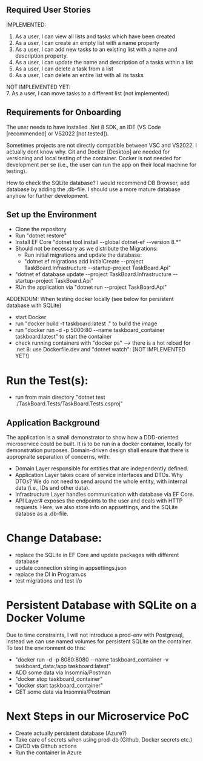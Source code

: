 ## Required User Stories
IMPLEMENTED:
1. As a user, I can view all lists and tasks which have been created
2. As a user, I can create an empty list with a name property
3. As a user, I can add new tasks to an existing list with a name and description
   property.
4. As a user, I can update the name and description of a tasks within a list
5. As a user, I can delete a task from a list
6. As a user, I can delete an entire list with all its tasks

NOT IMPLEMENTED YET: <br>
7. As a user, I can move tasks to a different list (not implemented)

## Requirements for Onboarding

The user needs to have installed .Net 8 SDK, an IDE (VS Code [recommended]
or VS2022 [not tested]).

Sometimes projects are not directly compatible between VSC and VS2022. I actually dont know why.
Git and Docker [Desktop] are needed for versioning and local testing of the container.
Docker is not needed for development per se (i.e., the user can run the app on their local
machine for testing).

How to check the SQLite database? I would recommend DB Browser, add database by adding the .db-file. I should use a more mature database anyhow for further development.

## Set up the Environment

- Clone the repository
- Run "dotnet restore"
- Install EF Core "dotnet tool install --global dotnet-ef --version 8.*"
- Should not be necessary as we distribute the Migrations: 
  * Run initial migrations and update the database:
  * "dotnet ef migrations add InitialCreate --project TaskBoard.Infrastructure --startup-project TaskBoard.Api"
- "dotnet ef database update --project TaskBoard.Infrastructure --startup-project TaskBoard.Api"
- RUn the application via "dotnet run --project TaskBoard.Api"

ADDENDUM: When testing docker locally (see below for persistent database with SQLite)
- start Docker
- run "docker build -t taskboard:latest ." to build the image 
- run "docker run -d -p 5000:80 --name taskboard_container taskboard:latest" to start the container
- check running containers with "docker ps"
--> there is a hot reload for .net 8: use Dockerfile.dev and "dotnet watch": [NOT IMPLEMENTED YET!]

# Run the Test(s):
- run from main directory "dotnet test ./TaskBoard.Tests/TaskBoard.Tests.csproj"

## Application Background

The application is a small demonstrator to show how a DDD-oriented microservice
could be built. It is to be run in a docker container, locally for demonstration
purposes.
Domain-driven design shall ensure that there is appropraite separation of concerns,
with:
- Domain Layer responsible for entities that are independently defined.
- Application Layer takes ccare of service interfaces and DTOs. Why DTOs? We do not
need to send around the whole entity, with internal data (i.e., IDs and other data).
- Infrastructure Layer handles communication with database via EF Core.
- API Layer# exposes the endpoints to the user and deals with HTTP requests. Here, we also
store info on appsettings, and the SQLite databse as a .db-file.

# Change Database:

- replace the SQLite in EF Core and update packages with different database
- update connection string in appsettings.json
- replace the DI in Program.cs
- test migrations and test i/o

# Persistent Database with SQLite on a Docker Volume
Due to time constraints, I will not introduce a prod-env with Postgresql, instead we can
use named volumes for persistent SQLite on the container. 
To test the environment do this:
- "docker run -d -p 8080:8080 --name taskboard_container -v taskboard_data:/app taskboard:latest"
- ADD some data via Insomnia/Postman
- "docker stop taskboard_container"
- "docker start taskboard_container"
- GET some data via Insomnia/Postman

# Next Steps in our Microservice PoC
- Create actually persistent database (Azure?)
- Take care of secrets when using prod-db (Github, Docker secrets etc.)
- CI/CD via Github actions
- Run the container in Azure
